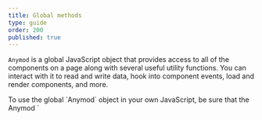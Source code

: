 ```yaml
---
title: Global methods
type: guide
order: 200
published: true
---
```


`Anymod` is a global JavaScript object that provides access to all of the components on a page along with several useful utility functions. You can interact with it to read and write data, hook into component events, load and render components, and more.

<p class="tip">To use the global `Anymod` object in your own JavaScript, be sure that the Anymod `<script>` tag is placed in your HTML before (above) your JavaScript so that the Anymod script executes first.</p>

## Anymod( _key_ )

All components are built using the underlying API for [vue.js](https://vuejs.org). Calling `Anymod('_key_')`, where `_key_` is the key of the component, will give a handle to the Vue instance for that component.

For example, the component below renders the text `Hello World!`

``` html
<component key=ranno></component>
```
{% raw %}
<div class="demo">
  <component key=ranno></component>
</div>
{% endraw %}

In this case, `Anymod('ranno')` gives access to the component. This type of access is the basis for interacting with components programmatically.

## Anymod( _key_ ).attr

A getter method that returns a value held by a component.

- **Usage:**

  ``` js
  Anymod('ranno').text
  // -> "Hello World!"
  ```

The properties available to get vary by component.

## Anymod( _key_ ).attr =

A setter method that sets a component property locally. Does not save the value for future page loads.

- **Usage:**

  ``` js
  Anymod('ranno').text = 'New text'
  // -> "New text"
  ```

The properties available to set vary by component.

## Anymod.ready( _function_ )

Executes a function once all components have been loaded.

Multiple functions can be registered with `ready()` and they will all be executed when components are done loading. Any functions registered after components are ready will be executed immediately.

- **Usage with callback:**

  ``` js
  Anymod.ready(function () {
    console.log('Anymod is ready (callback)')
    Anymod('ranno').text = 'New text'
  })
  ```

- **Usage with promise:**

  ``` js
  Anymod.ready()
  .then(function () {
    console.log('Anymod is ready (promise)')
    Anymod('ranno').text = 'New text'
  })
  ```

## Anymod.render( _function, { options }_ )

Renders any `<component>` tags that have not been rendered.

- **Usage with callback:**

  ``` js
  Anymod.render(function () {
    console.log('Anymod rendered (callback)')
  })
  ```

- **Usage with promise:**

  ``` js
  Anymod.render()
  .then(function () {
    console.log('Anymod rendered (promise)')
  })
  ```

The `Anymod.render()` method runs automatically when the Anymod script loads. However, you may not have all components on the page at that time, so you can call `Anymod.render()` at any time to render components that have been added since initial page load. There are a few scenarios where this may happen, and the behavior for each is shown below:

<p class="tip">__TL;DR__ If a component's data has already been fetched, that data will be reused on subsequent renders without making additional API calls.</p>

| Scenario | Behavior |
|:---------|:---------|
| No unrendered components | Execute promise or callback, if any. |
| New, unrendered components | Fetch data with single API call for all new components, then render unrendered components, then execute promise or callback, if any. |
| Previously fetched (but now unrendered) components | Use the existing data from `Anymod.Store` to render unrendered components, then execute promise or callback, if any. |
| Mixed components (some previously fetched, some new) | Fetch data with single API call for new components, then add data to `Anymod.Store`, then use `Anymod.Store` to render all unrendered components, then execute promise or callback, if any. |

- **Options**

| Property | Type | Default | Description |
|:---------|:-----|:--------|:------------|
| dataComponent | `boolean` | `false` | If true, use `<div data-component></div>` pattern instead of `<component></component>` |

> Options can be passed as the first parameter if no callback is needed, e.g. `Anymod.render({ dataComponent: true })`


## Anymod.buildImage( _image, { options }_ )

Resizes and crops an `image` based on `options` inputs.

- **Usage:**

  ``` html
  <!-- Inside of Anymod editor HTML panel -->
  <img :src="buildImage(image, options)" />
  ```

  ``` js
  // Inside of Anymod editor JavaScript panel
  Anymod.buildImage(image, options)
  ```

| Option | Type | Default | Description |
|:---- |:---- |:------- |:----------- |
| w | `Integer` | - | Width of the image in pixels |
| h | `Integer` | - | Height of the image in pixels |
| c | `String` | `fit` | [Cropping mode](https://cloudinary.com/documentation/image_transformations#scale): `scale`, `fit`, `mfit`, `fill`, `lfill`, `limit`, `pad`, `lpad`, `mpad`, `crop`, or `thumb`. |
| g | `String` | `center` | [Cropping gravity](http://cloudinary.com/documentation/image_transformations#control_gravity): see link for options. |

- **Example:**

  Given an `image` field with an uploaded image:
  <br>
  <img src="https://res.cloudinary.com/component/image/upload/v1495041007/guide_buildimage_example.jpg"/>

  You can resize and crop the image:

  ```html
  <img :src="buildImage(image, { w: 400, h: 150, c: 'fill' })" />
  ```
  OR
  ```js
  var newImage = Anymod.buildImage(component.data.image, { w: 400, h: 150, c: 'fill' })
  ```
  <img src="https://res.cloudinary.com/component/image/upload/c_fill,w_400,h_150/v1495041211/ctrl3kv9nb1gyhhhmcnz.jpg"/>

  If the image has a face, you can smart crop by using the `g: 'face'` option:

  ``` html
  <img :src="buildImage(image, { w: 150, h: 150, c: 'crop', g: 'face' })" />
  ```
  OR
  ```js
  var newImage = Anymod.buildImage(component.data.image, { w: 150, h: 150, c: 'crop', g: 'face' })
  ```
  <img src="https://res.cloudinary.com/component/image/upload/c_crop,w_150,h_150,g_face/v1495041211/ctrl3kv9nb1gyhhhmcnz.jpg"/>

## Anymod.loadScript( _url, callback, { opts }_ )

Loads a script as denoted by `url` and executes an optional `callback` function once the script is loaded.

- **Usage:**

  ```js
  Anymod.loadScript('https://www.google.com/recaptcha/api.js', function () {
    console.log('reCaptcha script has loaded.')
  })
  ```

- **Options**

| Property | Type | Default | Description |
|:---------|:-----|:--------|:------------|
| id | `string` | none | Sets the `id` attribute for the `<script>` tag. |

<p class="tip">If a `<script>` tag with the specified `url` or `id` already exists, a new tag will not be added, and the `callback` function will be invoked immediately if present.</p>


## Anymod.loadStylesheet( _url, callback, { opts }_ )

Loads a stylesheet as denoted by `url` and then executes a `callback` function once the script is loaded.

- **Usage:**

  ```js
  Anymod.loadStylesheet('https://cdnjs.cloudflare.com/ajax/libs/bulma/0.4.2/css/bulma.css', function () {
    console.log('Bulma CSS has loaded.')
  })
  ```

- **Options**

| Property | Type | Default | Description |
|:---------|:-----|:--------|:------------|
| id | `string` | none | Sets the `id` attribute for the `<script>` tag. |

<p class="tip">If a `<link>` tag with the specified `url` or `id` already exists, a new tag will not be added, and the `callback` function will be invoked immediately if present.</p>

<!-- Anymod script -->
<script project="component-io-team" src="https://cdn.anymod.com/v1"></script>
